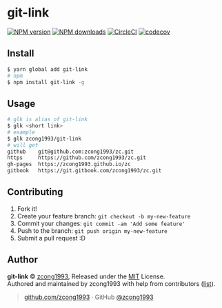 # git-link

[![NPM version](https://img.shields.io/npm/v/git-link.svg?style=flat)](https://npmjs.com/package/git-link)
[![NPM downloads](https://img.shields.io/npm/dm/git-link.svg?style=flat)](https://npmjs.com/package/git-link)
[![CircleCI](https://circleci.com/gh/zcong1993/git-link/tree/master.svg?style=shield)](https://circleci.com/gh/zcong1993/git-link/tree/master)
[![codecov](https://codecov.io/gh/zcong1993/git-link/branch/master/graph/badge.svg)](https://codecov.io/gh/zcong1993/git-link)

## Install

```bash
$ yarn global add git-link
# npm
$ npm install git-link -g
```

## Usage

```bash
# glk is alias of git-link
$ glk <short link>
# example
$ glk zcong1993/git-link
# will get
github    git@github.com:zcong1993/zc.git
https     https://github.com/zcong1993/zc.git
gh-pages  https://zcong1993.github.io/zc
gitbook   https://git.gitbook.com/zcong1993/zc.git
```

## Contributing

1. Fork it!
2. Create your feature branch: `git checkout -b my-new-feature`
3. Commit your changes: `git commit -am 'Add some feature'`
4. Push to the branch: `git push origin my-new-feature`
5. Submit a pull request :D


## Author

**git-link** © [zcong1993](https://github.com/zcong1993), Released under the [MIT](./LICENSE) License.<br>
Authored and maintained by zcong1993 with help from contributors ([list](https://github.com/zcong1993/git-link/contributors)).

> [github.com/zcong1993](https://github.com/zcong1993) · GitHub [@zcong1993](https://github.com/zcong1993)

